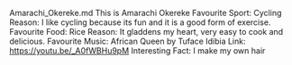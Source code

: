 Amarachi_Okereke.md
This is Amarachi Okereke
Favourite Sport: Cycling
Reason: I like cycling because its fun and it is a good form of exercise.
Favourite Food: Rice
Reason: It gladdens my heart, very easy to cook and delicious.
Favourite Music: African Queen by Tuface Idibia
Link: https://youtu.be/_A0fWBHu9pM
Interesting Fact: I make my own hair
